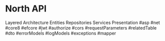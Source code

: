 # North API
Layered Architecture 
Entities 
Repositories 
Services 
Presentation #asp #net #core8 #efcore #jwt #authorize #cors #requestParameters #relatedTable #dto #errorModels #logModels #exceptions #mapper 